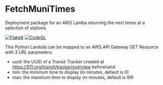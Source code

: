 # FetchMuniTimes

Deployment package for an AWS Lamba returning the next times at a selection of stations.

[![Flake8](https://github.com/thomasleplus/FetchMuniTimes/workflows/Flake8/badge.svg)](https://github.com/thomasleplus/FetchMuniTimes/actions?query=workflow:"Flake8")
[![CodeQL](https://github.com/thomasleplus/FetchMuniTimes/workflows/CodeQL/badge.svg)](https://github.com/thomasleplus/FetchMuniTimes/actions?query=workflow:"CodeQL")

This Python Lambda can be mapped to an AWS API Gateway GET Resource with 3 URL parameters:
* uuid: the UUID of a Transit Tracker created at https://511.org/transit/tracker/overview beforehand
* min: the minimum time to display (in minutes, default is 0)
* max: the maximum time to display (in minutes, default is 99)
